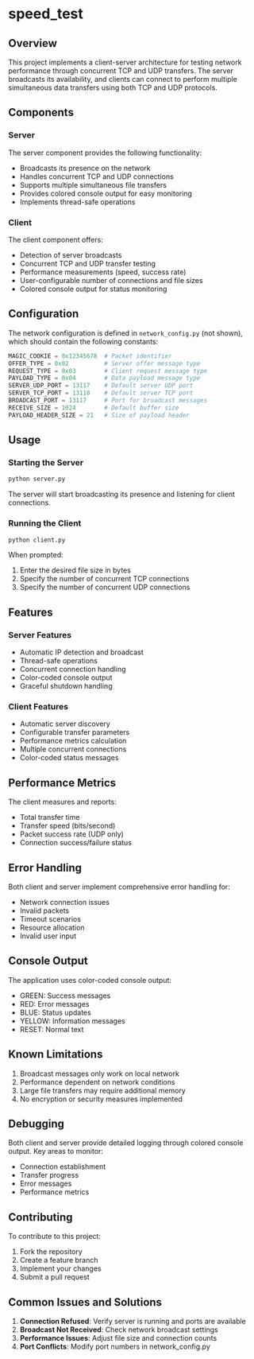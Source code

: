 # speed_test

## Overview
This project implements a client-server architecture for testing network performance through concurrent TCP and UDP transfers. The server broadcasts its availability, and clients can connect to perform multiple simultaneous data transfers using both TCP and UDP protocols.

## Components

### Server
The server component provides the following functionality:
- Broadcasts its presence on the network
- Handles concurrent TCP and UDP connections
- Supports multiple simultaneous file transfers
- Provides colored console output for easy monitoring
- Implements thread-safe operations

### Client
The client component offers:
- Detection of server broadcasts
- Concurrent TCP and UDP transfer testing
- Performance measurements (speed, success rate)
- User-configurable number of connections and file sizes
- Colored console output for status monitoring

## Configuration
The network configuration is defined in `network_config.py` (not shown), which should contain the following constants:
```python
MAGIC_COOKIE = 0x12345678  # Packet identifier
OFFER_TYPE = 0x02          # Server offer message type
REQUEST_TYPE = 0x03        # Client request message type
PAYLOAD_TYPE = 0x04        # Data payload message type
SERVER_UDP_PORT = 13117    # Default server UDP port
SERVER_TCP_PORT = 13118    # Default server TCP port
BROADCAST_PORT = 13117     # Port for broadcast messages
RECEIVE_SIZE = 1024        # Default buffer size
PAYLOAD_HEADER_SIZE = 21   # Size of payload header
```

## Usage

### Starting the Server
```bash
python server.py
```
The server will start broadcasting its presence and listening for client connections.

### Running the Client
```bash
python client.py
```
When prompted:
1. Enter the desired file size in bytes
2. Specify the number of concurrent TCP connections
3. Specify the number of concurrent UDP connections

## Features

### Server Features
- Automatic IP detection and broadcast
- Thread-safe operations
- Concurrent connection handling
- Color-coded console output
- Graceful shutdown handling

### Client Features
- Automatic server discovery
- Configurable transfer parameters
- Performance metrics calculation
- Multiple concurrent connections
- Color-coded status messages

## Performance Metrics
The client measures and reports:
- Total transfer time
- Transfer speed (bits/second)
- Packet success rate (UDP only)
- Connection success/failure status

## Error Handling
Both client and server implement comprehensive error handling for:
- Network connection issues
- Invalid packets
- Timeout scenarios
- Resource allocation
- Invalid user input

## Console Output
The application uses color-coded console output:
- GREEN: Success messages
- RED: Error messages
- BLUE: Status updates
- YELLOW: Information messages
- RESET: Normal text

## Known Limitations
1. Broadcast messages only work on local network
2. Performance dependent on network conditions
3. Large file transfers may require additional memory
4. No encryption or security measures implemented

## Debugging
Both client and server provide detailed logging through colored console output. Key areas to monitor:
- Connection establishment
- Transfer progress
- Error messages
- Performance metrics

## Contributing
To contribute to this project:
1. Fork the repository
2. Create a feature branch
3. Implement your changes
4. Submit a pull request

## Common Issues and Solutions
1. **Connection Refused**: Verify server is running and ports are available
2. **Broadcast Not Received**: Check network broadcast settings
3. **Performance Issues**: Adjust file size and connection counts
4. **Port Conflicts**: Modify port numbers in network_config.py
